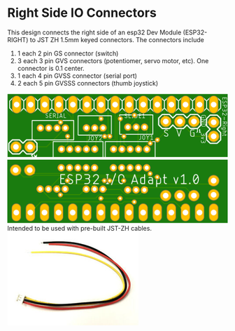# Right Side IO Connectors
This design connects the right side of an esp32 Dev Module (ESP32-RIGHT) to JST ZH 1.5mm keyed connectors. The connectors include
1. 1 each 2 pin GS connector (switch)
2. 3 each 3 pin GVS connectors (potentiomer, servo motor, etc). One connector is 0.1 center.
3. 1 each 4 pin GVSS connector (serial port)
4. 2 each 5 pin GVSSS connectors (thumb joystick)

![Top Side](/assets/Esp32IoAdaptTop.png "Top View")
![Bottom Side](/assets/Esp32IoAdaptBottom.png "Bottom View")
Intended to be used with pre-built JST-ZH cables. 
![Cable](/assets/s-l300.jpg)
